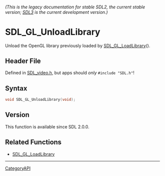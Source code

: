 ###### (This is the legacy documentation for stable SDL2, the current stable version; [SDL3](https://wiki.libsdl.org/SDL3/) is the current development version.)
# SDL_GL_UnloadLibrary

Unload the OpenGL library previously loaded by [SDL_GL_LoadLibrary](SDL_GL_LoadLibrary)().

## Header File

Defined in [SDL_video.h](https://github.com/libsdl-org/SDL/blob/SDL2/include/SDL_video.h), but apps should _only_ `#include "SDL.h"`!

## Syntax

```c
void SDL_GL_UnloadLibrary(void);

```

## Version

This function is available since SDL 2.0.0.

## Related Functions

* [SDL_GL_LoadLibrary](SDL_GL_LoadLibrary)

----
[CategoryAPI](CategoryAPI)


